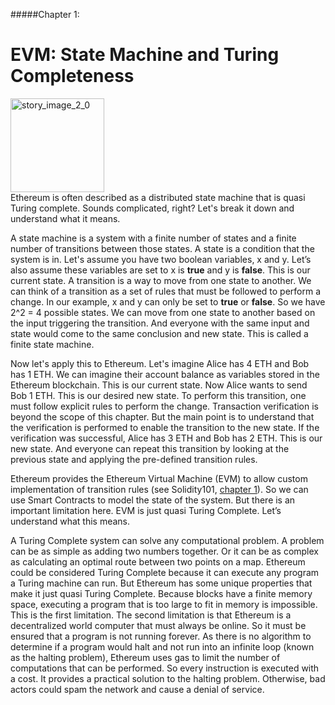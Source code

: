 #####Chapter 1:

# EVM: State Machine and Turing Completeness

<ContentWrapp>
  <div class="imgContainer">
    <img alt="story_image_2_0" src="/images/chapter/man.svg" width="150px" height="150px">
  </div>

  <div class="itemsContainer">
    <div class="item-text">
    Ethereum is often described as a distributed state machine that is quasi Turing complete. Sounds complicated, right? Let's break it down and understand what it means.
    </div>
  </div>
</ContentWrapp>

A state machine is a system with a finite number of states and a finite number of transitions between those states. A state is a condition that the system is in. Let's assume you have two boolean variables, x and y. Let’s also assume these variables are set to x is **true** and y is **false**. This is our current state.
A transition is a way to move from one state to another. We can think of a transition as a set of rules that must be followed to perform a change. In our example, x and y can only be set to **true** or **false**. So we have 2^2 = 4 possible states. We can move from one state to another based on the input triggering the transition. And everyone with the same input and state would come to the same conclusion and new state. This is called a finite state machine.

Now let's apply this to Ethereum. Let's imagine Alice has 4 ETH and Bob has 1 ETH. We can imagine their account balance as variables stored in the Ethereum blockchain. This is our current state. Now Alice wants to send Bob 1 ETH. This is our desired new state. To perform this transition, one must follow explicit rules to perform the change. Transaction verification is beyond the scope of this chapter. But the main point is to understand that the verification is performed to enable the transition to the new state. If the verification was successful, Alice has 3 ETH and Bob has 2 ETH. This is our new state. And everyone can repeat this transition by looking at the previous state and applying the pre-defined transition rules.

Ethereum provides the Ethereum Virtual Machine (EVM) to allow custom implementation of transition rules (see Solidity101, [chapter 1](https://www.chainlink.education/solidityIntroduction/chapter-1)). So we can use Smart Contracts to model the state of the system. But there is an important limitation here. EVM is just quasi Turing Complete. Let’s understand what this means.

A Turing Complete system can solve any computational problem. A problem can be as simple as adding two numbers together. Or it can be as complex as calculating an optimal route between two points on a map. Ethereum could be considered Turing Complete because it can execute any program a Turing machine can run. But Ethereum has some unique properties that make it just quasi Turing Complete. Because blocks have a finite memory space, executing a program that is too large to fit in memory is impossible. This is the first limitation.
The second limitation is that Ethereum is a decentralized world computer that must always be online. So it must be ensured that a program is not running forever. As there is no algorithm to determine if a program would halt and not run into an infinite loop (known as the halting problem), Ethereum uses gas to limit the number of computations that can be performed. So every instruction is executed with a cost. It provides a practical solution to the halting problem. Otherwise, bad actors could spam the network and cause a denial of service.
